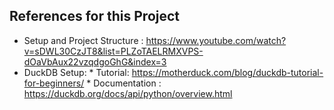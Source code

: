 



## References for this Project 
* Setup and Project Structure : https://www.youtube.com/watch?v=sDWL30CzJT8&list=PLZoTAELRMXVPS-dOaVbAux22vzqdgoGhG&index=3
* DuckDB Setup: 
            * Tutorial:  https://motherduck.com/blog/duckdb-tutorial-for-beginners/
            * Documentation : https://duckdb.org/docs/api/python/overview.html

